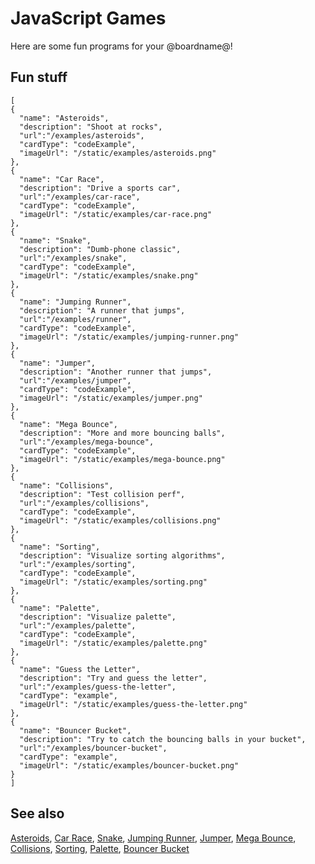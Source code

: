 # JavaScript Games

Here are some fun programs for your @boardname@!

## Fun stuff

```codecard
[
{
  "name": "Asteroids",
  "description": "Shoot at rocks",
  "url":"/examples/asteroids",
  "cardType": "codeExample",
  "imageUrl": "/static/examples/asteroids.png"
},
{
  "name": "Car Race",
  "description": "Drive a sports car",
  "url":"/examples/car-race",
  "cardType": "codeExample",
  "imageUrl": "/static/examples/car-race.png"
},
{
  "name": "Snake",
  "description": "Dumb-phone classic",
  "url":"/examples/snake",
  "cardType": "codeExample",
  "imageUrl": "/static/examples/snake.png"
},
{
  "name": "Jumping Runner",
  "description": "A runner that jumps",
  "url":"/examples/runner",
  "cardType": "codeExample",
  "imageUrl": "/static/examples/jumping-runner.png"
},
{
  "name": "Jumper",
  "description": "Another runner that jumps",
  "url":"/examples/jumper",
  "cardType": "codeExample",
  "imageUrl": "/static/examples/jumper.png"
},
{
  "name": "Mega Bounce",
  "description": "More and more bouncing balls",
  "url":"/examples/mega-bounce",
  "cardType": "codeExample",
  "imageUrl": "/static/examples/mega-bounce.png"
},
{
  "name": "Collisions",
  "description": "Test collision perf",
  "url":"/examples/collisions",
  "cardType": "codeExample",
  "imageUrl": "/static/examples/collisions.png"
},
{
  "name": "Sorting",
  "description": "Visualize sorting algorithms",
  "url":"/examples/sorting",
  "cardType": "codeExample",
  "imageUrl": "/static/examples/sorting.png"
},
{
  "name": "Palette",
  "description": "Visualize palette",
  "url":"/examples/palette",
  "cardType": "codeExample",
  "imageUrl": "/static/examples/palette.png"
},
{
  "name": "Guess the Letter",
  "description": "Try and guess the letter",
  "url":"/examples/guess-the-letter",
  "cardType": "example",
  "imageUrl": "/static/examples/guess-the-letter.png"
},
{
  "name": "Bouncer Bucket",
  "description": "Try to catch the bouncing balls in your bucket",
  "url":"/examples/bouncer-bucket",
  "cardType": "example",
  "imageUrl": "/static/examples/bouncer-bucket.png"
}
]
```

## See also

[Asteroids](/examples/asteroids),
[Car Race](/examples/car-race),
[Snake](/examples/snake),
[Jumping Runner](/examples/runner),
[Jumper](/examples/jumper),
[Mega Bounce](/examples/mega-bounce),
[Collisions](/examples/collisions),
[Sorting](/examples/sorting),
[Palette](/examples/palette),
[Bouncer Bucket](/examples/bouncer-bucket)
